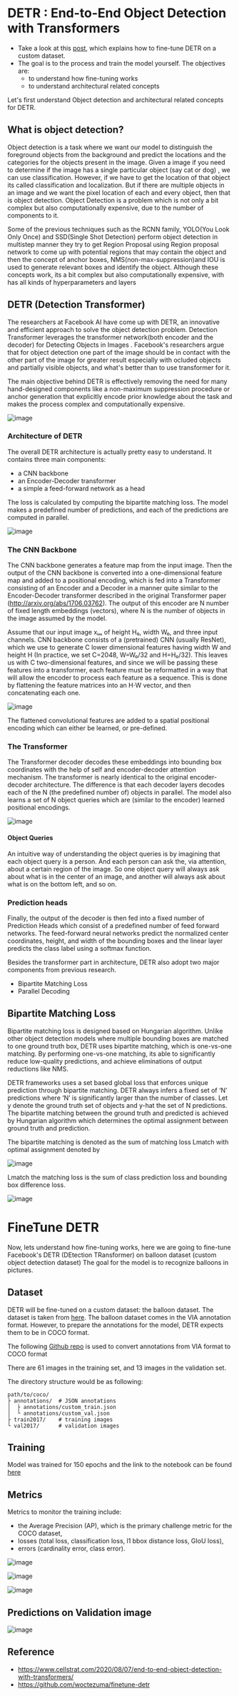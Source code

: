 # DETR : End-to-End Object Detection with Transformers


- Take a look at this [post](https://opensourcelibs.com/lib/finetune-detr), which explains how to fine-tune DETR on a custom dataset. 
- The goal is to the process and train the model yourself. The objectives are:
  - to understand how fine-tuning works
  - to understand architectural related concepts

Let's first understand Object detection and architectural related concepts for DETR.

## What is object detection? 

Object detection is a task where we want our model to distinguish the foreground objects from the background and predict the locations and the categories for the objects present in the image. Given a image if you need to determine if the image has a single particular object (say cat or dog) , we can use classification. However, if we have to get the location of that object its called classification and localization. But if there are multiple objects in an image and we want the pixel location of each and every object, then that is object detection. Object Detection is a problem which is not only a bit complex but also computationally expensive, due to the number of components to it.

Some of the previous techniques such as the RCNN family, YOLO(You Look Only Once) and SSD(Single Shot Detection) perform object detection in multistep manner they try to get Region Proposal using Region proposal network to come up with potential regions that may contain the object and then the concept of anchor boxes, NMS(non-max-suppression)and IOU is used to generate relevant boxes and identify the object. Although these concepts work, its a bit complex but also computationally expensive, with has all kinds of hyperparameters and layers 

## DETR (Detection Transformer)

The researchers at Facebook AI have come up with DETR, an innovative and efficient approach to solve the object detection problem. Detection Transformer leverages the transformer network(both encoder and the decoder) for Detecting Objects in Images . Facebook's researchers argue that for object detection one part of the image should be in contact with the other part of the image for greater result especially with ocluded objects and partially visible objects, and what's better than to use transformer for it.

The main objective behind DETR is effectively removing the need for many hand-designed components like a non-maximum suppression procedure or anchor generation that explicitly encode prior knowledge about the task and makes the process complex and computationally expensive.

![image](https://user-images.githubusercontent.com/42609155/128793888-3a29e1ee-64c4-412a-8435-6dc988e259f8.png)


### Architecture of DETR

The overall DETR architecture is actually pretty easy to understand. It contains three main components:

- a CNN backbone
- an Encoder-Decoder transformer
- a simple a feed-forward network as a head

The loss is calculated by computing the bipartite matching loss. The model makes a predefined number of predictions, and each of the predictions are computed in parallel.

![image](https://user-images.githubusercontent.com/42609155/128794251-4e86a306-bd86-4f15-a413-87779edffe93.png)

### The CNN Backbone

The CNN backbone generates a feature map from the input image. Then the output of the CNN backbone is converted into a one-dimensional feature map and added to a positional encoding, which is fed into a Transformer consisting of an Encoder and a Decoder in a manner quite similar to the Encoder-Decoder transformer described in the original Transformer paper (http://arxiv.org/abs/1706.03762). The output of this encoder are N number of fixed length embeddings (vectors), where N is the number of objects in the image assumed by the model.

Assume that our input image xᵢₘ of height H₀, width W₀, and three input channels. CNN backbone consists of a (pretrained) CNN (usually ResNet), which we use to generate C lower dimensional features having width W and height H (In practice, we set C=2048, W=W₀/32 and H=H₀/32).
This leaves us with C two-dimensional features, and since we will be passing these features into a transformer, each feature must be reformatted in a way that will allow the encoder to process each feature as a sequence. This is done by flattening the feature matrices into an H⋅W vector, and then concatenating each one.

![image](https://user-images.githubusercontent.com/42609155/128952635-4ab55e9f-a230-45ee-b91d-4dcc96285303.png)

The flattened convolutional features are added to a spatial positional encoding which can either be learned, or pre-defined.

### The Transformer

The Transformer decoder decodes these embeddings into bounding box coordinates with the help of self and encoder-decoder attention mechanism. The transformer is nearly identical to the original encoder-decoder architecture. The difference is that each decoder layers decodes each of the N (the predefined number of) objects in parallel. The model also learns a set of N object queries which are (similar to the encoder) learned positional encodings.

![image](https://user-images.githubusercontent.com/42609155/128952782-c90eec14-7ef1-4f66-a792-9e0b9957058a.png)

#### Object Queries

An intuitive way of understanding the object queries is by imagining that each object query is a person. And each person can ask the, via attention, about a certain region of the image. So one object query will always ask about what is in the center of an image, and another will always ask about what is on the bottom left, and so on.

### Prediction heads

Finally, the output of the decoder is then fed into a fixed number of Prediction Heads which consist of a predefined number of feed forward networks.  The feed-forward neural networks predict the normalized center coordinates, height, and width of the bounding boxes and the linear layer predicts the class label using a softmax function.


Besides the transformer part in architecture, DETR also adopt two major components from previous research.
- Bipartite Matching Loss
- Parallel Decoding

## Bipartite Matching Loss 

Bipartite matching loss is designed based on Hungarian algorithm. Unlike other object detection models where multiple bounding boxes are matched to one ground truth box, DETR uses bipartite matching, which is one-vs-one matching. By performing one-vs-one matching, its able to significantly reduce low-quality predictions, and achieve eliminations of output reductions like NMS.

DETR frameworks uses a set based global loss that enforces unique prediction through bipartite matching. DETR always infers a fixed set of ‘N’ predictions where ‘N’ is significantly larger than the number of classes. Let y denote the ground truth set of objects and y-hat the set of N predictions. The bipartite matching between the ground truth and predicted is achieved by Hungarian algorithm which determines the optimal assignment between ground truth and prediction. 

The bipartite matching is denoted as the sum of matching loss Lmatch with optimal assignment denoted by

![image](https://user-images.githubusercontent.com/42609155/129122096-1dec3330-501c-4c1a-980d-3e992a2f8941.png)


Lmatch the matching loss is the sum of class prediction loss and bounding box difference loss.

![image](https://user-images.githubusercontent.com/42609155/129122121-f580f038-d047-4a70-8f67-835583a85478.png)

# FineTune DETR

Now, lets understand how fine-tuning works, here we are going to fine-tune Facebook's DETR (DEtection TRansformer) on balloon dataset (custom object detection dataset) The goal for the model is to recognize balloons in pictures.

## Dataset

DETR will be fine-tuned on a custom dataset: the balloon dataset. The dataset is taken from [here](https://github.com/matterport/Mask_RCNN/tree/master/samples/balloon). The balloon dataset comes in the VIA annotation format. However, to prepare the annotations for the model, DETR expects them to be in COCO format. 

The following [Github repo](https://github.com/woctezuma/VIA2COCO) is used to convert annotations from VIA format to COCO format

There are 61 images in the training set, and 13 images in the validation set.

The directory structure would be as following:

    path/to/coco/
    ├ annotations/  # JSON annotations
    │  ├ annotations/custom_train.json
    │  └ annotations/custom_val.json
    ├ train2017/    # training images
    └ val2017/      # validation images


## Training

Model was trained for 150 epochs and the link to the notebook can be found [here](https://github.com/gkdivya/EVA/blob/main/14_DETR/FineTuning_DETR(DEtection_TRansformer).ipynb)

## Metrics

Metrics to monitor the training include:

- the Average Precision (AP), which is the primary challenge metric for the COCO dataset,
- losses (total loss, classification loss, l1 bbox distance loss, GIoU loss),
- errors (cardinality error, class error).

![image](https://user-images.githubusercontent.com/42609155/129305315-53470ec2-8a9f-4c7f-9ebf-53cc9667c120.png)

![image](https://user-images.githubusercontent.com/42609155/129305341-b9c9129e-271f-4841-a8ab-c104975325f5.png)

![image](https://user-images.githubusercontent.com/42609155/129305376-951fa8a9-909e-4b2e-9904-f49a66f7db2e.png)


## Predictions on Validation image

![image](https://user-images.githubusercontent.com/42609155/129123338-7707d418-3e72-44db-8180-b4baf0878296.png)


## Reference

- https://www.cellstrat.com/2020/08/07/end-to-end-object-detection-with-transformers/
- https://github.com/woctezuma/finetune-detr

